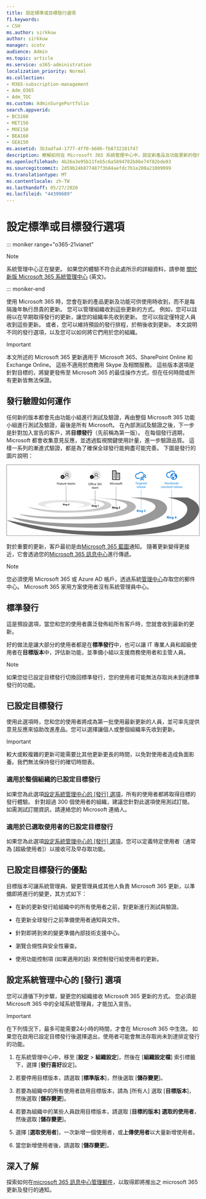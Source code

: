 ```yaml
---
title: 設定標準或目標發行選項
f1.keywords:
- CSH
ms.author: sirkkuw
author: sirkkuw
manager: scotv
audience: Admin
ms.topic: article
ms.service: o365-administration
localization_priority: Normal
ms.collection:
- M365-subscription-management
- Adm_O365
- Adm_TOC
ms.custom: AdminSurgePortfolio
search.appverid:
- BCS160
- MET150
- MOE150
- BEA160
- GEA150
ms.assetid: 3b3adfa4-1777-4ff0-b606-fb8732101f47
description: 瞭解如何在 Microsoft 365 系統管理中心中，設定新產品及功能更新的發行選項。
ms.openlocfilehash: 4b26a3e95b11feb5c6a5894702b86e74f82bde03
ms.sourcegitcommit: 2d59b24b877487f3b84aefdc7b1e200a21009999
ms.translationtype: MT
ms.contentlocale: zh-TW
ms.lasthandoff: 05/27/2020
ms.locfileid: "44399689"
---
```

# <a name="set-up-the-standard-or-targeted-release-options"></a>設定標準或目標發行選項

::: moniker range="o365-21vianet"

> [!NOTE]
> 系統管理中心正在變更。 如果您的體驗不符合此處所示的詳細資料，請參閱 [關於新版 Microsoft 365 系統管理中心](https://docs.microsoft.com/microsoft-365/admin/microsoft-365-admin-center-preview?view=o365-21vianet) (英文)。

::: moniker-end

使用 Microsoft 365 時，您會在新的產品更新及功能可供使用時收到，而不是每隔幾年執行昂貴的更新。 您可以管理組織收到這些更新的方式。 例如，您可以註冊以在早期取得發行的更新，讓您的組織率先收到更新。 您可以指定僅特定人員收到這些更新。 或者，您可以維持預設的發行排程，於稍後收到更新。 本文說明不同的發行選項，以及您可以如何將它們用於您的組織。
  
> [!IMPORTANT]
> 本文所述的 Microsoft 365 更新適用于 Microsoft 365、SharePoint Online 和 Exchange Online。 這些不適用於商務用 Skype 及相關服務。 這些版本選項是針對目標的，將變更發佈至 Microsoft 365 的最佳操作方式，但在任何時間或所有更新皆無法保證。 
  
## <a name="how-it-works---release-validation"></a>發行驗證如何運作

任何新的版本都會先由功能小組進行測試及驗證，再由整個 Microsoft 365 功能小組進行測試及驗證，最後是所有 Microsoft。 在內部測試及驗證之後，下一步是針對加入宣告的客戶，將**目標發行**（先前稱為第一版）。 在每個發行週期，Microsoft 都會收集意見反應，並透過監視關鍵使用計量，進一步驗證品質。 這樣一系列的漸進式驗證，都是為了確保全球發行能夠盡可能完善。 下圖是發行的圖片說明： 
  
![Microsoft 365 的版本驗證鈴聲](../../media/73611ed3-2d8c-4e7b-8074-9f03b239f9ed.png)
  
對於重要的更新，客戶最初是由[Microsoft 365 藍圖](https://products.office.com/business/office-365-roadmap)通知。 隨著更新變得更接近，它會透過您的[Microsoft 365 訊息中心](https://admin.microsoft.com/Adminportal/Home?source=applauncher#/MessageCenter)進行傳遞。

> [!NOTE]
> 您必須使用 Microsoft 365 或 Azure AD 帳戶，透過系統[管理中心](https://docs.microsoft.com/office365/admin/admin-overview/about-the-admin-center)存取您的郵件中心。 Microsoft 365 家用方案使用者沒有系統管理員中心。


## <a name="standard-release"></a>標準發行

這是預設選項，當您和您的使用者廣泛發佈給所有客戶時，您就會收到最新的更新。
  
好的做法是讓大部分的使用者都是在**標準發行**中，也可以讓 IT 專業人員和超級使用者在**目標版本**中，評估新功能，並準備小組以支援商務使用者和主管人員。 
  
> [!NOTE]
> 如果您從已設定目標發行切換回標準發行，您的使用者可能無法存取尚未到達標準發行的功能。 
  
## <a name="targeted-release"></a>已設定目標發行

使用此選項時，您和您的使用者將成為第一批使用最新更新的人員，並可率先提供意見反應來協助改進產品。您可以選擇讓個人或整個組織率先收到更新。
  
> [!IMPORTANT]
> 較大或較複雜的更新可能需要比其他更新更長的時間，以免對使用者造成負面影養。我們無法保持發行的確切時間表。 
  
### <a name="targeted-release-for-entire-organization"></a>適用於整個組織的已設定目標發行

如果您為此選項[設定系統管理中心的 [發行] 選項](#set-up-the-release-option-in-the-admin-center)，所有的使用者都將取得目標的發行體驗。 針對超過 300 個使用者的組織，建議您針對此選項使用測試訂閱。 如需測試訂閱資訊，請連絡您的 Microsoft 連絡人。 
  
### <a name="targeted-release-for-selected-users"></a>適用於已選取使用者的已設定目標發行

如果您為此選項[設定系統管理中心的 [發行] 選項](#set-up-the-release-option-in-the-admin-center)，您可以定義特定使用者（通常為 [超級使用者]）以接收可及早存取功能。 
  
## <a name="benefits-of-targeted-release"></a>已設定目標發行的優點

目標版本可讓系統管理員、變更管理員或其他人負責 Microsoft 365 更新，以準備即將進行的變更，其方式如下：
  
- 在新的更新發行給組織中的所有使用者之前，對更新進行測試與驗證。
    
- 在更新全球發行之前準備使用者通知與文件。
    
- 針對即將到來的變更準備內部技術支援中心。
    
- 瀏覽合規性與安全性審查。
    
- 使用功能控制項 (如果適用的話) 來控制發行給使用者的更新。
    
## <a name="set-up-the-release-option-in-the-admin-center"></a>設定系統管理中心的 [發行] 選項

您可以遵循下列步驟，變更您的組織接收 Microsoft 365 更新的方式。 您必須是 Microsoft 365 中的全域系統管理員，才能加入宣告。
  
> [!IMPORTANT]
> 在下列情況下，最多可能需要24小時的時間，才會在 Microsoft 365 中生效。 如果您在啟用已設定目標發行後選擇退出，使用者可能會無法存取尚未到達排定發行的功能。 
  
1. 在系統管理中心中，移至 [**設定**  >  **組織設定**]，然後在 [**組織設定檔**] 索引標籤下，選擇 [**發行喜好**設定]。

5. 若要停用目標版本，請選取 [**標準版本**]，然後選取 [**儲存變更**]。 
    
6. 若要為組織中的所有使用者啟用目標版本，請為 [所有人] 選取 [**目標版本**]，然後選取 [**儲存變更**]。 
    
7. 若要為組織中的某些人員啟用目標版本，請選取 [**目標的版本] 選取的使用者**，然後選取 [**儲存變更**]。 
    
8. 選擇 [**選取使用者**]，一次新增一個使用者，或**上傳使用者**以大量新增使用者。
    
9. 當您新增使用者後，請選取 [**儲存變更**]。


  
## <a name="learn-more"></a>深入了解

探索如何在[microsoft 365 訊息中心](https://admin.microsoft.com/Adminportal/Home?source=applauncher#/MessageCenter)[管理郵件](https://docs.microsoft.com/office365/admin/manage/message-center)，以取得即將推出之 microsoft 365 更新及發行的通知。
